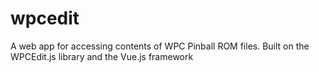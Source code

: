 # wpcedit
A web app for accessing contents of WPC Pinball ROM files. Built on the WPCEdit.js library and the Vue.js framework
